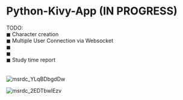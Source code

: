 # Python-Kivy-App (IN PROGRESS) <br />
TODO:<br />
◼ Character creation<br />
◼ Multiple User Connection via Websocket<br />
◼<br />
◼<br />
◼ Study time report <br />
<br /><br />
![msrdc_YLqBDbgdDw](https://github.com/asanguine/Python-Kivy-App/assets/54071079/83d5f818-351d-45a6-90df-df582af0297f)
<br />

![msrdc_2EDTbwlEzv](https://github.com/asanguine/Python-Kivy-App/assets/54071079/7747f5ad-15d3-48e2-8162-c039001a648b)

